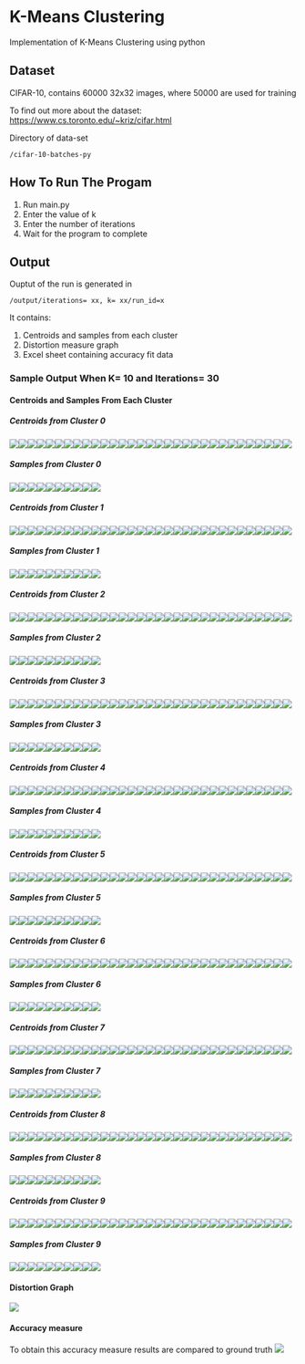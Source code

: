 # K-Means Clustering
Implementation of K-Means Clustering using python


## Dataset
CIFAR-10, contains 60000 32x32 images, where 50000 are used for training 


To find out more about the dataset: <https://www.cs.toronto.edu/~kriz/cifar.html>


Directory of data-set 
```
/cifar-10-batches-py
```


## How To Run The Progam
1. Run main.py
2. Enter the value of k
3. Enter the number of iterations
4. Wait for the program to complete


## Output
Ouptut of the run is generated in 
```
/output/iterations= xx, k= xx/run_id=x
```
It contains:
1. Centroids and samples from each cluster
2. Distortion measure graph
3. Excel sheet containing accuracy fit data

### Sample Output When K= 10 and Iterations= 30

#### Centroids and Samples From Each Cluster
##### Centroids from Cluster 0
 
 
![](./readme-assets/0/000.png)![](./readme-assets/0/010.png)![](./readme-assets/0/020.png)![](./readme-assets/0/030.png)![](./readme-assets/0/040.png)![](./readme-assets/0/050.png)![](./readme-assets/0/060.png)![](./readme-assets/0/070.png)![](./readme-assets/0/080.png)![](./readme-assets/0/090.png)![](./readme-assets/0/100.png)![](./readme-assets/0/110.png)![](./readme-assets/0/120.png)![](./readme-assets/0/130.png)![](./readme-assets/0/140.png)![](./readme-assets/0/150.png)![](./readme-assets/0/160.png)![](./readme-assets/0/170.png)![](./readme-assets/0/180.png)![](./readme-assets/0/190.png)![](./readme-assets/0/200.png)![](./readme-assets/0/210.png)![](./readme-assets/0/220.png)![](./readme-assets/0/230.png)![](./readme-assets/0/240.png)![](./readme-assets/0/250.png)![](./readme-assets/0/260.png)![](./readme-assets/0/270.png)![](./readme-assets/0/280.png)![](./readme-assets/0/290.png)![](./readme-assets/0/300.png)
 
 
##### Samples from Cluster 0
 
 
![](./readme-assets/0/310.png)![](./readme-assets/0/311.png)![](./readme-assets/0/312.png)![](./readme-assets/0/313.png)![](./readme-assets/0/314.png)![](./readme-assets/0/315.png)![](./readme-assets/0/316.png)![](./readme-assets/0/317.png)![](./readme-assets/0/318.png)![](./readme-assets/0/319.png)
 
 
##### Centroids from Cluster 1
 
 
![](./readme-assets/1/001.png)![](./readme-assets/1/011.png)![](./readme-assets/1/021.png)![](./readme-assets/1/031.png)![](./readme-assets/1/041.png)![](./readme-assets/1/051.png)![](./readme-assets/1/061.png)![](./readme-assets/1/071.png)![](./readme-assets/1/081.png)![](./readme-assets/1/091.png)![](./readme-assets/1/101.png)![](./readme-assets/1/111.png)![](./readme-assets/1/121.png)![](./readme-assets/1/131.png)![](./readme-assets/1/141.png)![](./readme-assets/1/151.png)![](./readme-assets/1/161.png)![](./readme-assets/1/171.png)![](./readme-assets/1/181.png)![](./readme-assets/1/191.png)![](./readme-assets/1/201.png)![](./readme-assets/1/211.png)![](./readme-assets/1/221.png)![](./readme-assets/1/231.png)![](./readme-assets/1/241.png)![](./readme-assets/1/251.png)![](./readme-assets/1/261.png)![](./readme-assets/1/271.png)![](./readme-assets/1/281.png)![](./readme-assets/1/291.png)![](./readme-assets/1/301.png)
 

##### Samples from Cluster 1
 
 
![](./readme-assets/1/320.png)![](./readme-assets/1/321.png)![](./readme-assets/1/322.png)![](./readme-assets/1/323.png)![](./readme-assets/1/324.png)![](./readme-assets/1/325.png)![](./readme-assets/1/326.png)![](./readme-assets/1/327.png)![](./readme-assets/1/328.png)![](./readme-assets/1/329.png)
 
 
##### Centroids from Cluster 2
 
 
![](./readme-assets/2/002.png)![](./readme-assets/2/012.png)![](./readme-assets/2/022.png)![](./readme-assets/2/032.png)![](./readme-assets/2/042.png)![](./readme-assets/2/052.png)![](./readme-assets/2/062.png)![](./readme-assets/2/072.png)![](./readme-assets/2/082.png)![](./readme-assets/2/092.png)![](./readme-assets/2/102.png)![](./readme-assets/2/112.png)![](./readme-assets/2/122.png)![](./readme-assets/2/132.png)![](./readme-assets/2/142.png)![](./readme-assets/2/152.png)![](./readme-assets/2/162.png)![](./readme-assets/2/172.png)![](./readme-assets/2/182.png)![](./readme-assets/2/192.png)![](./readme-assets/2/202.png)![](./readme-assets/2/212.png)![](./readme-assets/2/222.png)![](./readme-assets/2/232.png)![](./readme-assets/2/242.png)![](./readme-assets/2/252.png)![](./readme-assets/2/262.png)![](./readme-assets/2/272.png)![](./readme-assets/2/282.png)![](./readme-assets/2/292.png)![](./readme-assets/2/302.png)
 
 
##### Samples from Cluster 2
 
 
![](./readme-assets/2/330.png)![](./readme-assets/2/331.png)![](./readme-assets/2/332.png)![](./readme-assets/2/333.png)![](./readme-assets/2/334.png)![](./readme-assets/2/335.png)![](./readme-assets/2/336.png)![](./readme-assets/2/337.png)![](./readme-assets/2/338.png)![](./readme-assets/2/339.png)
 
 
##### Centroids from Cluster 3
 
 
![](./readme-assets/3/003.png)![](./readme-assets/3/013.png)![](./readme-assets/3/023.png)![](./readme-assets/3/033.png)![](./readme-assets/3/043.png)![](./readme-assets/3/053.png)![](./readme-assets/3/063.png)![](./readme-assets/3/073.png)![](./readme-assets/3/083.png)![](./readme-assets/3/093.png)![](./readme-assets/3/103.png)![](./readme-assets/3/113.png)![](./readme-assets/3/123.png)![](./readme-assets/3/133.png)![](./readme-assets/3/143.png)![](./readme-assets/3/153.png)![](./readme-assets/3/163.png)![](./readme-assets/3/173.png)![](./readme-assets/3/183.png)![](./readme-assets/3/193.png)![](./readme-assets/3/203.png)![](./readme-assets/3/213.png)![](./readme-assets/3/223.png)![](./readme-assets/3/233.png)![](./readme-assets/3/243.png)![](./readme-assets/3/253.png)![](./readme-assets/3/263.png)![](./readme-assets/3/273.png)![](./readme-assets/3/283.png)![](./readme-assets/3/293.png)![](./readme-assets/3/303.png)
 
 
##### Samples from Cluster 3
 
 
![](./readme-assets/3/340.png)![](./readme-assets/3/341.png)![](./readme-assets/3/342.png)![](./readme-assets/3/343.png)![](./readme-assets/3/344.png)![](./readme-assets/3/345.png)![](./readme-assets/3/346.png)![](./readme-assets/3/347.png)![](./readme-assets/3/348.png)![](./readme-assets/3/349.png)
 
 
##### Centroids from Cluster 4
 
 
![](./readme-assets/4/004.png)![](./readme-assets/4/014.png)![](./readme-assets/4/024.png)![](./readme-assets/4/034.png)![](./readme-assets/4/044.png)![](./readme-assets/4/054.png)![](./readme-assets/4/064.png)![](./readme-assets/4/074.png)![](./readme-assets/4/084.png)![](./readme-assets/4/094.png)![](./readme-assets/4/104.png)![](./readme-assets/4/114.png)![](./readme-assets/4/124.png)![](./readme-assets/4/134.png)![](./readme-assets/4/144.png)![](./readme-assets/4/154.png)![](./readme-assets/4/164.png)![](./readme-assets/4/174.png)![](./readme-assets/4/184.png)![](./readme-assets/4/194.png)![](./readme-assets/4/204.png)![](./readme-assets/4/214.png)![](./readme-assets/4/224.png)![](./readme-assets/4/234.png)![](./readme-assets/4/244.png)![](./readme-assets/4/254.png)![](./readme-assets/4/264.png)![](./readme-assets/4/274.png)![](./readme-assets/4/284.png)![](./readme-assets/4/294.png)![](./readme-assets/4/304.png)
 
 
##### Samples from Cluster 4
 
 
![](./readme-assets/4/350.png)![](./readme-assets/4/351.png)![](./readme-assets/4/352.png)![](./readme-assets/4/353.png)![](./readme-assets/4/354.png)![](./readme-assets/4/355.png)![](./readme-assets/4/356.png)![](./readme-assets/4/357.png)![](./readme-assets/4/358.png)![](./readme-assets/4/359.png)
 
 
##### Centroids from Cluster 5
 
 
![](./readme-assets/5/005.png)![](./readme-assets/5/015.png)![](./readme-assets/5/025.png)![](./readme-assets/5/035.png)![](./readme-assets/5/045.png)![](./readme-assets/5/055.png)![](./readme-assets/5/065.png)![](./readme-assets/5/075.png)![](./readme-assets/5/085.png)![](./readme-assets/5/095.png)![](./readme-assets/5/105.png)![](./readme-assets/5/115.png)![](./readme-assets/5/125.png)![](./readme-assets/5/135.png)![](./readme-assets/5/145.png)![](./readme-assets/5/155.png)![](./readme-assets/5/165.png)![](./readme-assets/5/175.png)![](./readme-assets/5/185.png)![](./readme-assets/5/195.png)![](./readme-assets/5/205.png)![](./readme-assets/5/215.png)![](./readme-assets/5/225.png)![](./readme-assets/5/235.png)![](./readme-assets/5/245.png)![](./readme-assets/5/255.png)![](./readme-assets/5/265.png)![](./readme-assets/5/275.png)![](./readme-assets/5/285.png)![](./readme-assets/5/295.png)![](./readme-assets/5/305.png)
 
 
##### Samples from Cluster 5
 
 
![](./readme-assets/5/360.png)![](./readme-assets/5/361.png)![](./readme-assets/5/362.png)![](./readme-assets/5/363.png)![](./readme-assets/5/364.png)![](./readme-assets/5/365.png)![](./readme-assets/5/366.png)![](./readme-assets/5/367.png)![](./readme-assets/5/368.png)![](./readme-assets/5/369.png)
 
 
##### Centroids from Cluster 6
 
 
![](./readme-assets/6/006.png)![](./readme-assets/6/016.png)![](./readme-assets/6/026.png)![](./readme-assets/6/036.png)![](./readme-assets/6/046.png)![](./readme-assets/6/056.png)![](./readme-assets/6/066.png)![](./readme-assets/6/076.png)![](./readme-assets/6/086.png)![](./readme-assets/6/096.png)![](./readme-assets/6/106.png)![](./readme-assets/6/116.png)![](./readme-assets/6/126.png)![](./readme-assets/6/136.png)![](./readme-assets/6/146.png)![](./readme-assets/6/156.png)![](./readme-assets/6/166.png)![](./readme-assets/6/176.png)![](./readme-assets/6/186.png)![](./readme-assets/6/196.png)![](./readme-assets/6/206.png)![](./readme-assets/6/216.png)![](./readme-assets/6/226.png)![](./readme-assets/6/236.png)![](./readme-assets/6/246.png)![](./readme-assets/6/256.png)![](./readme-assets/6/266.png)![](./readme-assets/6/276.png)![](./readme-assets/6/286.png)![](./readme-assets/6/296.png)![](./readme-assets/6/306.png)
 
 
##### Samples from Cluster 6
 
 
![](./readme-assets/6/370.png)![](./readme-assets/6/371.png)![](./readme-assets/6/372.png)![](./readme-assets/6/373.png)![](./readme-assets/6/374.png)![](./readme-assets/6/375.png)![](./readme-assets/6/376.png)![](./readme-assets/6/377.png)![](./readme-assets/6/378.png)![](./readme-assets/6/379.png)
 
 
##### Centroids from Cluster 7
 
 
![](./readme-assets/7/007.png)![](./readme-assets/7/017.png)![](./readme-assets/7/027.png)![](./readme-assets/7/037.png)![](./readme-assets/7/047.png)![](./readme-assets/7/057.png)![](./readme-assets/7/067.png)![](./readme-assets/7/077.png)![](./readme-assets/7/087.png)![](./readme-assets/7/097.png)![](./readme-assets/7/107.png)![](./readme-assets/7/117.png)![](./readme-assets/7/127.png)![](./readme-assets/7/137.png)![](./readme-assets/7/147.png)![](./readme-assets/7/157.png)![](./readme-assets/7/167.png)![](./readme-assets/7/177.png)![](./readme-assets/7/187.png)![](./readme-assets/7/197.png)![](./readme-assets/7/207.png)![](./readme-assets/7/217.png)![](./readme-assets/7/227.png)![](./readme-assets/7/237.png)![](./readme-assets/7/247.png)![](./readme-assets/7/257.png)![](./readme-assets/7/267.png)![](./readme-assets/7/277.png)![](./readme-assets/7/287.png)![](./readme-assets/7/297.png)![](./readme-assets/7/307.png)
 
 
##### Samples from Cluster 7
 
 
![](./readme-assets/7/380.png)![](./readme-assets/7/381.png)![](./readme-assets/7/382.png)![](./readme-assets/7/383.png)![](./readme-assets/7/384.png)![](./readme-assets/7/385.png)![](./readme-assets/7/386.png)![](./readme-assets/7/387.png)![](./readme-assets/7/388.png)![](./readme-assets/7/389.png)
 
 
##### Centroids from Cluster 8
 
 
![](./readme-assets/8/008.png)![](./readme-assets/8/018.png)![](./readme-assets/8/028.png)![](./readme-assets/8/038.png)![](./readme-assets/8/048.png)![](./readme-assets/8/058.png)![](./readme-assets/8/068.png)![](./readme-assets/8/078.png)![](./readme-assets/8/088.png)![](./readme-assets/8/098.png)![](./readme-assets/8/108.png)![](./readme-assets/8/118.png)![](./readme-assets/8/128.png)![](./readme-assets/8/138.png)![](./readme-assets/8/148.png)![](./readme-assets/8/158.png)![](./readme-assets/8/168.png)![](./readme-assets/8/178.png)![](./readme-assets/8/188.png)![](./readme-assets/8/198.png)![](./readme-assets/8/208.png)![](./readme-assets/8/218.png)![](./readme-assets/8/228.png)![](./readme-assets/8/238.png)![](./readme-assets/8/248.png)![](./readme-assets/8/258.png)![](./readme-assets/8/268.png)![](./readme-assets/8/278.png)![](./readme-assets/8/288.png)![](./readme-assets/8/298.png)![](./readme-assets/8/308.png)
 
 
##### Samples from Cluster 8
 
 
![](./readme-assets/8/390.png)![](./readme-assets/8/391.png)![](./readme-assets/8/392.png)![](./readme-assets/8/393.png)![](./readme-assets/8/394.png)![](./readme-assets/8/395.png)![](./readme-assets/8/396.png)![](./readme-assets/8/397.png)![](./readme-assets/8/398.png)![](./readme-assets/8/399.png)
 
 
##### Centroids from Cluster 9
 
 
![](./readme-assets/9/009.png)![](./readme-assets/9/019.png)![](./readme-assets/9/029.png)![](./readme-assets/9/039.png)![](./readme-assets/9/049.png)![](./readme-assets/9/059.png)![](./readme-assets/9/069.png)![](./readme-assets/9/079.png)![](./readme-assets/9/089.png)![](./readme-assets/9/099.png)![](./readme-assets/9/109.png)![](./readme-assets/9/119.png)![](./readme-assets/9/129.png)![](./readme-assets/9/139.png)![](./readme-assets/9/149.png)![](./readme-assets/9/159.png)![](./readme-assets/9/169.png)![](./readme-assets/9/179.png)![](./readme-assets/9/189.png)![](./readme-assets/9/199.png)![](./readme-assets/9/209.png)![](./readme-assets/9/219.png)![](./readme-assets/9/229.png)![](./readme-assets/9/239.png)![](./readme-assets/9/249.png)![](./readme-assets/9/259.png)![](./readme-assets/9/269.png)![](./readme-assets/9/279.png)![](./readme-assets/9/289.png)![](./readme-assets/9/299.png)![](./readme-assets/9/309.png)
 
 
##### Samples from Cluster 9
 
 
![](./readme-assets/9/400.png)![](./readme-assets/9/401.png)![](./readme-assets/9/402.png)![](./readme-assets/9/403.png)![](./readme-assets/9/404.png)![](./readme-assets/9/405.png)![](./readme-assets/9/406.png)![](./readme-assets/9/407.png)![](./readme-assets/9/408.png)![](./readme-assets/9/409.png)

#### Distortion Graph
![](./readme-assets/graph.png)
#### Accuracy measure 
To obtain this accuracy measure results are compared to ground truth
![](./readme-assets/accuracy.png)
 
